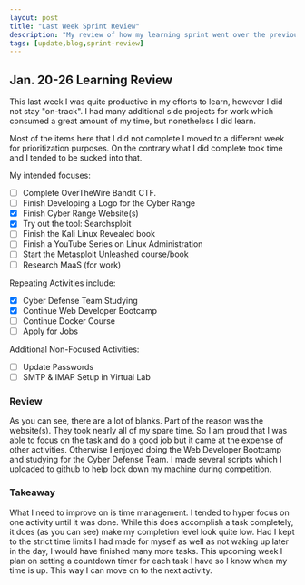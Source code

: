 ```yaml
---
layout: post
title: "Last Week Sprint Review"
description: "My review of how my learning sprint went over the previous week."
tags: [update,blog,sprint-review]
---
```


## Jan. 20-26 Learning Review

This last week I was quite productive in my efforts to learn, however I did not stay "on-track". I had many additional side projects for work which consumed a great amount of my time, but nonetheless I did learn. 

Most of the items here that I did not complete I moved to a different week for prioritization purposes. On the contrary what I did complete took time and I tended to be sucked into that.

My intended focuses:

- [ ]  Complete OverTheWire Bandit CTF.
- [ ]  Finish Developing a Logo for the Cyber Range
- [X]  Finish Cyber Range Website(s)
- [X]  Try out the tool: Searchsploit
- [ ]  Finish the Kali Linux Revealed book
- [ ]  Finish a YouTube Series on Linux Administration
- [ ]  Start the Metasploit Unleashed course/book
- [ ]  Research MaaS (for work)

Repeating Activities include:

- [X]  Cyber Defense Team Studying
- [X]  Continue Web Developer Bootcamp
- [ ]  Continue Docker Course
- [ ]  Apply for Jobs

Additional Non-Focused Activities:

- [ ]  Update Passwords
- [ ]  SMTP & IMAP Setup in Virtual Lab

### Review

As you can see, there are a lot of blanks. Part of the reason was the website(s). They took nearly all of my spare time. So I am proud that I was able to focus on the task and do a good job but it came at the expense of other activities. Otherwise I enjoyed doing the Web Developer Bootcamp and studying for the Cyber Defense Team. I made several scripts which I uploaded to github to help lock down my machine during competition. 


### Takeaway
What I need to improve on is time management. I tended to hyper focus on one activity until it was done. While this does accomplish a task completely, it does (as you can see) make my completion level look quite low. Had I kept to the strict time limits I had made for myself as well as not waking up later in the day, I would have finished many more tasks. This upcoming week I plan on setting a countdown timer for each task I have so I know when my time is up. This way I can move on to the next activity. 